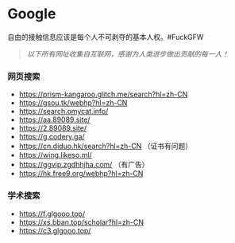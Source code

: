 # Google
自由的接触信息应该是每个人不可剥夺的基本人权。#FuckGFW

>*以下所有网址收集自互联网，感谢为人类进步做出贡献的每一人！*

### 网页搜索
* https://prism-kangaroo.glitch.me/search?hl=zh-CN
* https://gsou.tk/webhp?hl=zh-CN
* https://search.omycat.info/
* https://aa.89089.site/
* https://2.89089.site/
* https://g.codery.ga/
* https://cn.diduo.hk/search?hl=zh-CN （证书有问题）
* https://wing.likeso.ml/
* https://ggvip.zgdhhjha.com/ （有广告）
* https://hk.free9.org/webhp?hl=zh-CN

### 学术搜索
* https://f.glgooo.top/
* https://xs.bban.top/scholar?hl=zh-CN
* https://c3.glgooo.top/
